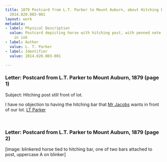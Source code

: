 ```yaml
---
title: 1879 Postcard from L.T. Parker to Mount Auburn, about Hitching Post on lot,
  2014.020.003-001
layout: work
metadata:
- label: Physical Description
  value: Postcard depicting horse with hitching post, with penned note from Parker
    in ink
- label: Author
  value: L. T. Parker
- label: Identifier
  value: 2014.020.003-001

---
```

<div class="pages">
<div id="page-1062295">
<h3><a name="page-1062295">Letter: Postcard from L.T. Parker to Mount Auburn, 1879 (page 1)</a></h3>
<div class="page-content">
<p>Subject: Hitching post still front of lot.</p>
<p>I have no objection<span class='line-break'> </span>to having the hitching bar<span class='line-break'> </span>that <a href='/pages/subjects/57118' title='Jacobs, Mr.'>Mr Jacobs</a> wants<span class='line-break'> </span>in front of our lot.<span class='line-break'> </span><a href='/pages/subjects/56329' title='Parker, L. T.'>LT Parker</a><span class='line-break'> </span></p>
</div>
</div>
<br />
<div id="page-1062296">
<h3><a name="page-1062296">Letter: Postcard from L.T. Parker to Mount Auburn, 1879 (page 2)</a></h3>
<div class="page-content">
<p>[image: blinkered horse tied to hitching bar, one of two bars attached to post, uppercase A on blinker]</p>
</div>
</div>
<br />
</div>
